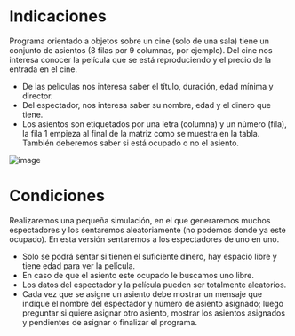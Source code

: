 # Indicaciones
Programa orientado a objetos sobre un cine (solo de una sala) tiene un conjunto de asientos (8 filas por 9 columnas, por ejemplo).
Del cine nos interesa conocer la película que se está reproduciendo y el precio de la entrada en el cine.

* De las películas nos interesa saber el título, duración, edad mínima y director.
* Del espectador, nos interesa saber su nombre, edad y el dinero que tiene.
* Los asientos son etiquetados por una letra (columna) y un número (fila), la fila 1 empieza al final de la matriz como se muestra en la tabla. También deberemos saber si está ocupado o no el asiento.

![image](https://github.com/user-attachments/assets/ad7c03d5-3053-48ba-ac03-100d5aeb283f)

# Condiciones
Realizaremos una pequeña simulación, en el que generaremos muchos espectadores y los sentaremos aleatoriamente (no podemos donde ya este ocupado).
En esta versión sentaremos a los espectadores de uno en uno.

* Solo se podrá sentar si tienen el suficiente dinero, hay espacio libre y tiene edad para ver la película.
* En caso de que el asiento este ocupado le buscamos uno libre.
* Los datos del espectador y la película pueden ser totalmente aleatorios.
* Cada vez que se asigne un asiento debe mostrar un mensaje que indique el nombre del espectador y número de asiento asignado; luego preguntar si quiere asignar otro asiento,
  mostrar los asientos asignados y pendientes de asignar o finalizar el programa.
